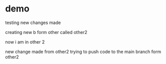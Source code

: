 # demo
testing
new changes made 

creating new b form other called other2 

now i am in other 2
 
new change made from other2 trying to push code to the main branch form other2